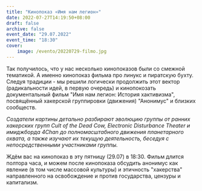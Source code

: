 ```yaml
---
title: "Кинопоказ «Имя нам легион»"
date: 2022-07-27T14:19:50+08:00
draft: false
archive: false
event_date: "29.07.2022"
event_time: "18:30"
cover: 
    image: /evento/20220729-filmo.jpg
---
```

Так получилось, что у нас несколько кинопоказов были со смежной тематикой. А именно кинопоказ фильма про линукс и пиратскую бухту. Следуя традиции - мы решили логически продолжить этот вектор (радикальности идей, в первую очередь) и кинопокозать документальный фильм "Имя нам легион: История хактивизма",  посвящённый хакерской группировки (движения) "Анонимус" и близких сообществ.

*Создатели картины детально разбирают эволюцию группы от ранних хакерских групп Cult of the Dead Cow, Electronic Disturbance Theater и имиджборда 4Chan до полномасштабного движения планетарного охвата, а также изучают их текущую деятельность, беседуя с непосредственными участниками группы.*

Ждём вас на кинопоказ в эту пятницу (29.07) в 18:30. Фильм длится полтора часа, и можем после кинопоказа обсудить анонимус как явление (в том числе массовой культуры) и этичность "хакерства" направленного на освобождение и против государства, цензуры и капитализм.
